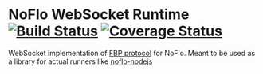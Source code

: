 NoFlo WebSocket Runtime [![Build Status](https://travis-ci.org/noflo/noflo-runtime-websocket.svg?branch=master)](https://travis-ci.org/noflo/noflo-runtime-websocket) [![Coverage Status](https://coveralls.io/repos/github/noflo/noflo-runtime-websocket/badge.svg?branch=master)](https://coveralls.io/github/noflo/noflo-runtime-websocket?branch=master)
====

WebSocket implementation of [FBP protocol](https://flowbased.github.io/fbp-protocol/) for NoFlo. Meant to be used as a library for actual runners like [noflo-nodejs](https://github.com/noflo/noflo-nodejs)

